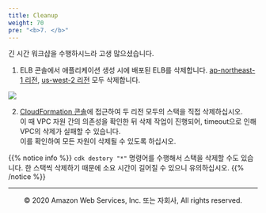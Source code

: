 ```yaml
---
title: Cleanup
weight: 70
pre: "<b>7. </b>"
---
```


긴 시간 워크샵을 수행하시느라 고생 많으셨습니다.  


1. ELB 콘솔에서 애플리케이션 생성 시에 배포된 ELB를 삭제합니다.
[ap-northeast-1 리전](https://console.aws.amazon.com/ec2/v2/home?region=ap-northeast-1#LoadBalancers:), [us-west-2 리전](https://console.aws.amazon.com/ec2/v2/home?region=us-west-2#LoadBalancers:sort=loadBalancerName) 모두 삭제합니다.

![](/images/70-cleanup/elb-delete.png)


2. [CloudFormation 콘솔](console.aws.amazon.com/cloudformation/)에 접근하여 두 리전 모두의 스택을 직접 삭제하십시오.  
이 때 VPC 자원 간의 의존성을 확인한 뒤 삭제 작업이 진행되어, timeout으로 인해 VPC의 삭제가 실패할 수 있습니다.  
이를 확인하여 모든 자원이 삭제될 수 있도록 하십시오.

{{% notice info %}} 
`cdk destory "*"` 명령어를 수행해서 스택을 삭제할 수도 있습니다. 한 스택씩 삭제하기 때문에 소요 시간이 길어질 수 있으니 유의하십시오.
{{% /notice %}}

---
<p align="center">
© 2020 Amazon Web Services, Inc. 또는 자회사, All rights reserved.
</p>
